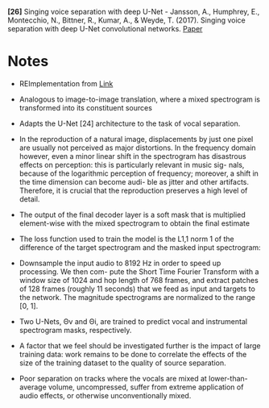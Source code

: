 **[26]** Singing voice separation with deep U-Net - Jansson, A., Humphrey, E., Montecchio, N., Bittner, R., Kumar, A., & Weyde, T. (2017). Singing voice separation with deep U-Net convolutional networks. [Paper](https://openaccess.city.ac.uk/id/eprint/19289/1/)

Notes
=====

-	REImplementation from [Link](https://github.com/tsurumeso/vocal-remover/)

-	Analogous to image-to-image translation, where a mixed spectrogram is transformed into its constituent sources

-	Adapts the U-Net [24] architecture to the task of vocal separation.

-	In the reproduction of a natural image, displacements by just one pixel are usually not perceived as major distortions. In the frequency domain however, even a minor linear shift in the spectrogram has disastrous effects on perception: this is particularly relevant in music sig- nals, because of the logarithmic perception of frequency; moreover, a shift in the time dimension can become audi- ble as jitter and other artifacts. Therefore, it is crucial that the reproduction preserves a high level of detail.

-	The output of the final decoder layer is a soft mask that is multiplied element-wise with the mixed spectrogram to obtain the final estimate

-	The loss function used to train the model is the L1,1 norm 1 of the difference of the target spectrogram and the masked input spectrogram:

-	Downsample the input audio to 8192 Hz in order to speed up processing. We then com- pute the Short Time Fourier Transform with a window size of 1024 and hop length of 768 frames, and extract patches of 128 frames (roughly 11 seconds) that we feed as input and targets to the network. The magnitude spectrograms are normalized to the range [0, 1].

-	Two U-Nets, Θv and Θi, are trained to predict vocal and instrumental spectrogram masks, respectively.

-	A factor that we feel should be investigated further is the impact of large training data: work remains to be done to correlate the effects of the size of the training dataset to the quality of source separation.

-	Poor separation on tracks where the vocals are mixed at lower-than-average volume, uncompressed, suffer from extreme application of audio effects, or otherwise unconventionally mixed.

